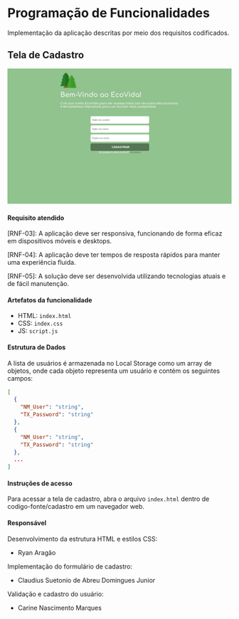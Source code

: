 # Programação de Funcionalidades

Implementação da aplicação descritas por meio dos requisitos codificados. 

## Tela de Cadastro

![Tela de Cadastro](https://github.com/ICEI-PUC-Minas-PMV-ADS/pmv-ads-2024-1-e1-proj-web-t5-pmv-ads-2024-1-e1-projpuc-ecovida/blob/main/documentos/img/Cadastro_tela_feito.png)

#### Requisito atendido

[RNF-03]: A aplicação deve ser responsiva, funcionando de forma eficaz em dispositivos móveis e desktops.

[RNF-04]: A aplicação deve ter tempos de resposta rápidos para manter uma experiência fluida.

[RNF-05]: A solução deve ser desenvolvida utilizando tecnologias atuais e de fácil manutenção.

#### Artefatos da funcionalidade

- HTML: `index.html`
- CSS: `index.css`
- JS: `script.js`

#### Estrutura de Dados

A lista de usuários é armazenada no Local Storage como um array de objetos, onde cada objeto representa um usuário e contém os seguintes campos:

```json
[
  {
    "NM_User": "string",
    "TX_Password": "string"
  },
  {
    "NM_User": "string",
    "TX_Password": "string"
  },
  ...
]
```

#### Instruções de acesso

Para acessar a tela de cadastro, abra o arquivo `index.html` dentro de codigo-fonte/cadastro em um navegador web.

#### Responsável

Desenvolvimento da estrutura HTML e estilos CSS:
- Ryan Aragão

Implementação do formulário de cadastro:
- Claudius Suetonio de Abreu Domingues Junior

Validação e cadastro do usuário:
- Carine Nascimento Marques
